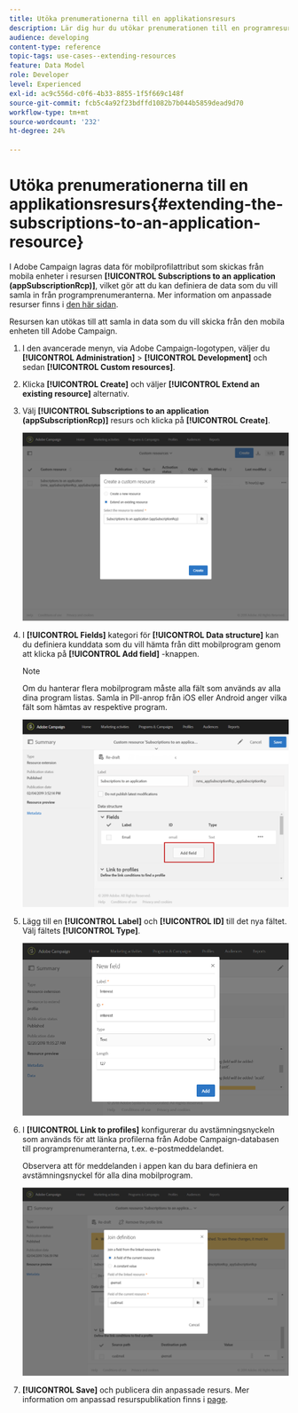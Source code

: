 ```yaml
---
title: Utöka prenumerationerna till en applikationsresurs
description: Lär dig hur du utökar prenumerationen till en programresurs
audience: developing
content-type: reference
topic-tags: use-cases--extending-resources
feature: Data Model
role: Developer
level: Experienced
exl-id: ac9c556d-c0f6-4b33-8855-1f5f669c148f
source-git-commit: fcb5c4a92f23bdffd1082b7b044b5859dead9d70
workflow-type: tm+mt
source-wordcount: '232'
ht-degree: 24%

---
```


# Utöka prenumerationerna till en applikationsresurs{#extending-the-subscriptions-to-an-application-resource}

I Adobe Campaign lagras data för mobilprofilattribut som skickas från mobila enheter i resursen **[!UICONTROL Subscriptions to an application (appSubscriptionRcp)]**, vilket gör att du kan definiera de data som du vill samla in från programprenumeranterna. Mer information om anpassade resurser finns i [den här sidan](../../developing/using/key-steps-to-add-a-resource.md).

Resursen kan utökas till att samla in data som du vill skicka från den mobila enheten till Adobe Campaign.

1. I den avancerade menyn, via Adobe Campaign-logotypen, väljer du **[!UICONTROL Administration]** > **[!UICONTROL Development]** och sedan **[!UICONTROL Custom resources]**.
1. Klicka **[!UICONTROL Create]** och väljer **[!UICONTROL Extend an existing resource]** alternativ.
1. Välj **[!UICONTROL Subscriptions to an application (appSubscriptionRcp)]** resurs och klicka på **[!UICONTROL Create]**.

   ![](assets/in_app_personal_data_4.png)

1. I **[!UICONTROL Fields]** kategori för **[!UICONTROL Data structure]** kan du definiera kunddata som du vill hämta från ditt mobilprogram genom att klicka på **[!UICONTROL Add field]** -knappen.

   >[!NOTE]
   >
   >Om du hanterar flera mobilprogram måste alla fält som används av alla dina program listas. Samla in PII-anrop från iOS eller Android anger vilka fält som hämtas av respektive program.

   ![](assets/in_app_personal_data.png)

1. Lägg till en **[!UICONTROL Label]** och **[!UICONTROL ID]** till det nya fältet. Välj fältets **[!UICONTROL Type]**.

   ![](assets/schema_extension_uc9.png)

1. I **[!UICONTROL Link to profiles]** konfigurerar du avstämningsnyckeln som används för att länka profilerna från Adobe Campaign-databasen till programprenumeranterna, t.ex. e-postmeddelandet.

   Observera att för meddelanden i appen kan du bara definiera en avstämningsnyckel för alla dina mobilprogram.

   ![](assets/in_app_personal_data_3.png)

1. **[!UICONTROL Save]** och publicera din anpassade resurs. Mer information om anpassad resurspublikation finns i [page](../../developing/using/updating-the-database-structure.md#publishing-a-custom-resource).

